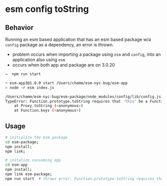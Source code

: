 # esm config toString

## Behavior

Running an esm based application that has an esm based package w/a `config` package as a dependency, an error is thrown.

- problem occurs when importing a package using `esm` and `config`, into an application also using `esm`
- occurs when both app and package are on 3.0.20

```bash
⇒  npm run start

> esm-app3@1.0.0 start /Users/chamm/esm-nyc-bug/esm-app
> node -r esm index.js

/Users/chamm/esm-nyc-bug/esm-package/node_modules/config/lib/config.js:1
TypeError: Function.prototype.toString requires that 'this' be a Function
    at Proxy.toString (<anonymous>)
    at Function.keys (<anonymous>)
```

## Usage

```bash
# initialize the esm package
cd esm-package;
npm install;
npm link;

# initalize consuming app
cd esm-app
npm install;
npm link esm-package;
npm run start  # throws error: Function.prototype.toString requires that 'this' be a Function
```
